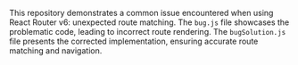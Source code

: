 This repository demonstrates a common issue encountered when using React Router v6: unexpected route matching.  The `bug.js` file showcases the problematic code, leading to incorrect route rendering. The `bugSolution.js` file presents the corrected implementation, ensuring accurate route matching and navigation.